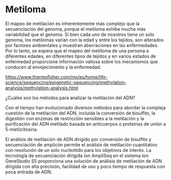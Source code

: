# Metiloma

El mapeo de metilación es inherentemente más complejo que la secuenciación del genoma, porque el metiloma exhibe mucha más variabilidad que el genoma. Si bien cada uno de nosotros tiene un solo genoma, los metilomas varían con la edad y entre los tejidos, son alterados por factores ambientales y muestran aberraciones en las enfermedades. Por lo tanto, se espera que el mapeo del metiloma de una persona a diferentes edades, en diferentes tipos de tejidos y en varios estados de enfermedad proporcione información valiosa sobre los mecanismos que conducen al envejecimiento y la enfermedad.

https://www.thermofisher.com/mx/es/home/life-science/sequencing/epigenetic-sequencing/methylation-analysis/methylation-analysis.html

¿Cuáles son los métodos para analizar la metilación del ADN?

Con el tiempo han evolucionado diversos métodos para abordar la compleja cuestión de la metilación del ADN, incluida la conversión de bisulfito, la digestión con enzimas de restricción sensibles a la metilación y la purificación del ADN metilado basada en anticuerpos o proteínas de unión a 5-metilcitosina.

El análisis de metilación de ADN dirigido por conversión de bisulfito y secuenciación de amplicón permite el análisis de metilación cuantitativo con resolución de un solo nucleótido para los objetivos de interés. La tecnología de secuenciación dirigida Ion AmpliSeq en el sistema Ion GeneStudio S5 proporciona una solución de análisis de metilación de ADN dirigida con alta precisión, facilidad de uso y poco tiempo de respuesta con poca entrada de ADN.
